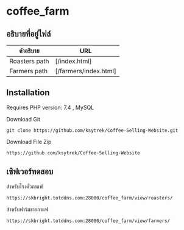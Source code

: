 <h1 class="code-line" data-line-start=0 data-line-end=1 ><a id="coffee_farm_0"></a>coffee_farm</h1>
<h2 class="code-line" data-line-start=2 data-line-end=3 ><a id="_2"></a>อธิบายที่อยู่ไฟล์</h2>

<table class="table table-striped table-bordered">
<thead>
<tr>
<th>คำอธิบาย</th>
<th>URL</th>
</tr>
</thead>
<tbody>
<tr>
<td>Roasters path</td>
<td>[/index.html]</td>
</tr>
<tr>
<td>Farmers path</td>
<td>[/farmers/index.html]</td>
</tr>
</tbody>
</table>

<h2 class="code-line" data-line-start=11 data-line-end=12 ><a id="Installation_11"></a>Installation</h2>
<p class="has-line-data" data-line-start="13" data-line-end="14">Requires PHP version: 7.4 , MySQL</p>
<p class="has-line-data" data-line-start="15" data-line-end="16">Download Git</p>
<pre><code class="has-line-data" data-line-start="17" data-line-end="19" class="language-sh">git <span class="hljs-built_in">clone</span> https://github.com/ksytrek/Coffee-Selling-Website.git
</code></pre>
<p class="has-line-data" data-line-start="19" data-line-end="20">Download File Zip</p>
<pre><code class="has-line-data" data-line-start="21" data-line-end="23" class="language-sh">https://github.com/ksytrek/Coffee-Selling-Website
</code></pre>


<h2 class="code-line" data-line-start=11 data-line-end=12 ><a id="Installation_11"></a>เซิฟเวอร์ทดสอบ</h2>
<p class="has-line-data" data-line-start="19" data-line-end="20">สำหรับโรงคั่วกาแฟ</p>
<pre><code class="has-line-data" data-line-start="21" data-line-end="23" class="language-sh">https://skbright.totddns.com:28000/coffee_farm/view/roasters/</code></pre>

<p class="has-line-data" data-line-start="19" data-line-end="20">สำหรับฟาร์มขายกาแฟ</p>
<pre><code class="has-line-data" data-line-start="21" data-line-end="23" class="language-sh">https://skbright.totddns.com:28000/coffee_farm/view/farmers/</code></pre>
